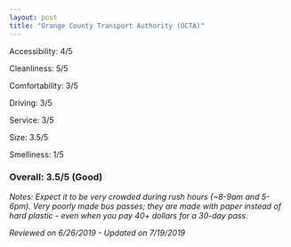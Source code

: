 ```yaml
---
layout: post
title: "Orange County Transport Authority (OCTA)"
---
```


Accessibility: 4/5

Cleanliness: 5/5

Comfortability: 3/5

Driving: 3/5

Service: 3/5

Size: 3.5/5

Smelliness: 1/5 

### Overall: 3.5/5 (Good)

*Notes: Expect it to be very crowded during rush hours (~8-9am and 5-6pm). Very poorly made bus passes; they are made with paper instead
of hard plastic - even when you pay 40+ dollars for a 30-day pass.*

*Reviewed on 6/26/2019 - Updated on 7/19/2019*
